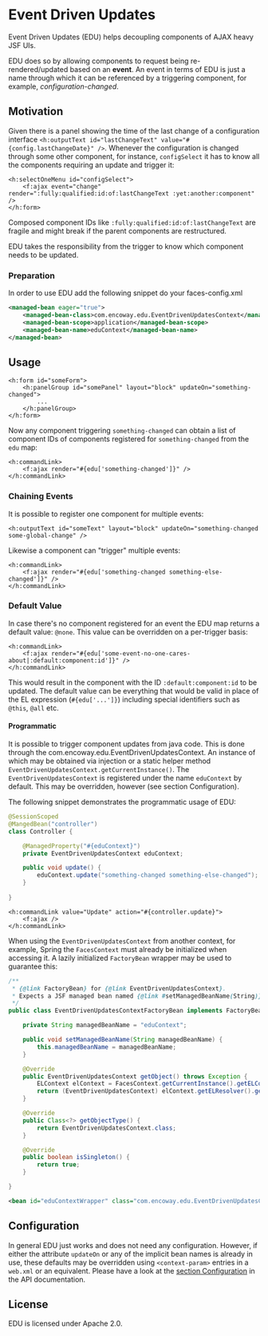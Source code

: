 Event Driven Updates
====================

Event Driven Updates (EDU) helps decoupling components of AJAX heavy JSF UIs.

EDU does so by allowing components to request being re-rendered/updated based on an **event**.
An event in terms of EDU is just a name through which it can be referenced by a triggering component, for example, *configuration-changed*.

## Motivation

Given there is a panel showing the time of the last change of a configuration interface
`<h:outputText id="lastChangeText" value="#{config.lastChangeDate}" />`.
Whenever the configuration is changed through some other component, for instance, `configSelect`
it has to know all the components requiring an update and trigger it:

```xhtml
<h:selectOneMenu id="configSelect">
    <f:ajax event="change" render=":fully:qualified:id:of:lastChangeText :yet:another:component" />
</h:form>
```

Composed component IDs like `:fully:qualified:id:of:lastChangeText` are fragile and
might break if the parent components are restructured.

EDU takes the responsibility from the trigger to know which component needs to be updated.

### Preparation

In order to use EDU add the following snippet do your faces-config.xml

```xml
<managed-bean eager="true">
    <managed-bean-class>com.encoway.edu.EventDrivenUpdatesContext</managed-bean-class>
    <managed-bean-scope>application</managed-bean-scope>
    <managed-bean-name>eduContext</managed-bean-name>
</managed-bean>
```

## Usage

```xhtml
<h:form id="someForm">
    <h:panelGroup id="somePanel" layout="block" updateOn="something-changed">
        ...
    </h:panelGroup>
</h:form>
```

Now any component triggering `something-changed` can obtain a list of component IDs
of components registered for `something-changed` from the `edu` map:

```xhtml
<h:commandLink>
    <f:ajax render="#{edu['something-changed']}" />
</h:commandLink>
```

### Chaining Events

It is possible to register one component for multiple events:

```xhtml
<h:outputText id="someText" layout="block" updateOn="something-changed some-global-change" />
```

Likewise a component can "trigger" multiple events:

```xhtml
<h:commandLink>
    <f:ajax render="#{edu['something-changed something-else-changed']}" />
</h:commandLink>
```

### Default Value

In case there's no component registered for an event the EDU map returns a default value: `@none`.
This value can be overridden on a per-trigger basis:

```xhtml
<h:commandLink>
    <f:ajax render="#{edu['some-event-no-one-cares-about|:default:component:id']}" />
</h:commandLink>
```

This would result in the component with the ID `:default:component:id` to be updated.
The default value can be everything that would be valid in place of the EL expression (`#{edu['...']}`)
including special identifiers such as `@this`, `@all` etc.

#### Programmatic

It is possible to trigger component updates from java code. This is done through the com.encoway.edu.EventDrivenUpdatesContext. An instance of which may be obtained via injection or a static helper method `EventDrivenUpdatesContext.getCurrentInstance()`. The `EventDrivenUpdatesContext` is registered under the name `eduContext` by default. This may be overridden, however (see section Configuration). 

The following snippet demonstrates the programmatic usage of EDU: 

```java
@SessionScoped
@MangedBean("controller")
class Controller {

    @ManagedProperty("#{eduContext}")
    private EventDrivenUpdatesContext eduContext;

    public void update() {
        eduContext.update("something-changed something-else-changed");
    }
    
}
```

```xhtml
<h:commandLink value="Update" action="#{controller.update}">
    <f:ajax />
</h:commandLink>
```

When using the `EventDrivenUpdatesContext` from another context, for example, Spring
the `FacesContext` must already be initialized when accessing it. A lazily initialized
`FactoryBean` wrapper may be used to guarantee this:

```java
/**
 * {@link FactoryBean} for {@link EventDrivenUpdatesContext}.
 * Expects a JSF managed bean named {@link #setManagedBeanName(String)}.
 */
public class EventDrivenUpdatesContextFactoryBean implements FactoryBean<EventDrivenUpdatesContext> {

    private String managedBeanName = "eduContext";

    public void setManagedBeanName(String managedBeanName) {
        this.managedBeanName = managedBeanName;
    }

    @Override
    public EventDrivenUpdatesContext getObject() throws Exception {
        ELContext elContext = FacesContext.getCurrentInstance().getELContext();
        return (EventDrivenUpdatesContext) elContext.getELResolver().getValue(elContext, null, managedBeanName);
    }

    @Override
    public Class<?> getObjectType() {
        return EventDrivenUpdatesContext.class;
    }

    @Override
    public boolean isSingleton() {
        return true;
    }

}
```

```xml
<bean id="eduContextWrapper" class="com.encoway.edu.EventDrivenUpdatesContextFactoryBean" />
```

## Configuration

In general EDU just works and does not need any configuration. However, if either the attribute `updateOn` or any of the implicit bean names is already in use, these defaults may be overridden using `<context-param>` entries in a `web.xml` or an equivalent. Please have a look at the [section Configuration](http://encoway.github.io/edu/javadoc/current/index.html#Configuration "Open API Documentation") in the API documentation. 

## License

EDU is licensed under Apache 2.0.
